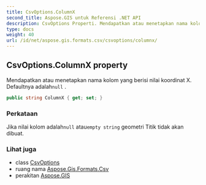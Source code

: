 ```yaml
---
title: CsvOptions.ColumnX
second_title: Aspose.GIS untuk Referensi .NET API
description: CsvOptions Properti. Mendapatkan atau menetapkan nama kolom yang berisi nilai koordinat X. Defaultnya adalahnull .
type: docs
weight: 40
url: /id/net/aspose.gis.formats.csv/csvoptions/columnx/
---
```

## CsvOptions.ColumnX property

Mendapatkan atau menetapkan nama kolom yang berisi nilai koordinat X. Defaultnya adalah`null` .

```csharp
public string ColumnX { get; set; }
```

### Perkataan

Jika nilai kolom adalah`null` atau`empty string` geometri Titik tidak akan dibuat.

### Lihat juga

* class [CsvOptions](../)
* ruang nama [Aspose.Gis.Formats.Csv](../../csvoptions/)
* perakitan [Aspose.GIS](../../../)


